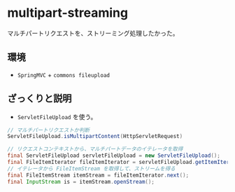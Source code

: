 # multipart-streaming

マルチパートリクエストを、ストリーミング処理したかった。

## 環境

* `SpringMVC` + `commons fileupload`

## ざっくりと説明

* `ServletFileUpload` を使う。

```java
// マルチパートリクエストか判断
ServletFileUpload.isMultipartContent(HttpServletRequest)

// リクエストコンテキストから、マルチパートデータのイテレータを取得
final ServletFileUpload servletFileUpload = new ServletFileUpload();
final FileItemIterator fileItemIterator = servletFileUpload.getItemIterator(request);
// イテレータから FileItemStream を取得して、ストリームを得る
final FileItemStream itemStream = fileItemIterator.next();
final InputStream is = itemStream.openStream();
```